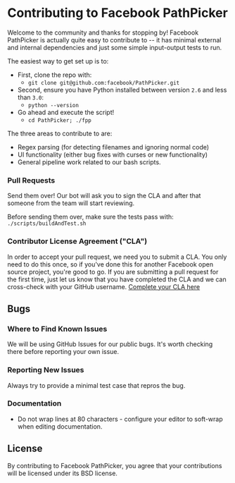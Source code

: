 # Contributing to Facebook PathPicker

Welcome to the community and thanks for stopping by! Facebook PathPicker is actually quite
easy to contribute to -- it has minimal external and internal dependencies and just some
simple input-output tests to run.

The easiest way to get set up is to:
* First, clone the repo with:
  * `git clone git@github.com:facebook/PathPicker.git`
* Second, ensure you have Python installed between version `2.6` and less than `3.0`:
  * `python --version`
* Go ahead and execute the script!
  * `cd PathPicker; ./fpp`

The three areas to contribute to are:
* Regex parsing (for detecting filenames and ignoring normal code)
* UI functionality (either bug fixes with curses or new functionality)
* General pipeline work related to our bash scripts.

### Pull Requests

Send them over! Our bot will ask you to sign the CLA and after that someone
from the team will start reviewing.

Before sending them over, make sure the tests pass with:
`./scripts/buildAndTest.sh`

### Contributor License Agreement ("CLA")

In order to accept your pull request, we need you to submit a CLA. You only need to do this once, so if you've done this for another Facebook open source project, you're good to go. If you are submitting a pull request for the first time, just let us know that you have completed the CLA and we can cross-check with your GitHub username.
[Complete your CLA here](https://code.facebook.com/cla)

## Bugs

### Where to Find Known Issues

We will be using GitHub Issues for our public bugs. It's worth checking there before reporting your own issue.

### Reporting New Issues

Always try to provide a minimal test case that repros the bug.

### Documentation

* Do not wrap lines at 80 characters - configure your editor to soft-wrap when editing documentation.

## License

By contributing to Facebook PathPicker, you agree that your contributions will be licensed under its BSD license.
